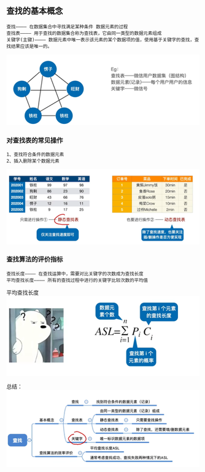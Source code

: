## 查找的基本概念
    查找———— 在数据集合中寻找满足某种条件 数据元素的过程
    查找表———— 用于查找的数据集合称为查找表，它由同一类型的数据元素组成
    关键字(主键)———— 数据元素中唯一表示该元素的某个数据项的值，使用基于关键字的查找，查找结果应该是唯一的。
![](static/gjz.png)

### 对查找表的常见操作
    1、查找符合条件的数据元素
    2、插入删除某个数据元素
![](static/lz1.png)

### 查找算法的评价指标
    查找长度———— 在查找运算中，需要对比关键字的次数成为查找长度
    平均查找长度———— 所有的查找过程中进行的关键字比较次数的平均值
平均查找长度
![](static/pjczcd.png)

总结：
![](static/zj.png)